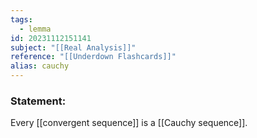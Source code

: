```yaml
---
tags:
  - lemma
id: 20231112151141
subject: "[[Real Analysis]]"
reference: "[[Underdown Flashcards]]"
alias: cauchy
---
```

### Statement:
Every [[convergent sequence]] is a [[Cauchy sequence]].